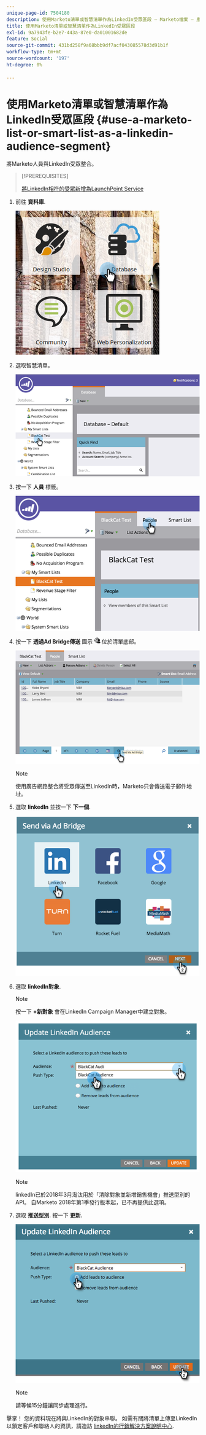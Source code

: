 ```yaml
---
unique-page-id: 7504180
description: 使用Marketo清單或智慧清單作為LinkedIn受眾區段 — Marketo檔案 — 產品檔案
title: 使用Marketo清單或智慧清單作為LinkedIn受眾區段
exl-id: 9a7943fe-b2e7-443a-87e0-da01001682de
feature: Social
source-git-commit: 431bd258f9a68bbb9df7acf043085578d3d91b1f
workflow-type: tm+mt
source-wordcount: '197'
ht-degree: 0%

---
```


# 使用Marketo清單或智慧清單作為LinkedIn受眾區段 {#use-a-marketo-list-or-smart-list-as-a-linkedin-audience-segment}

將Marketo人員與LinkedIn受眾整合。

>[!PREREQUISITES]
>
>[將LinkedIn相符的受眾新增為LaunchPoint Service](/help/marketo/product-docs/demand-generation/ad-network-integrations/add-linkedin-matched-audiences-as-a-launchpoint-service.md)

1. 前往 **資料庫**.

   ![](assets/db.png)

1. 選取智慧清單。

   ![](assets/two.png)

1. 按一下 **人員** 標籤。

   ![](assets/three-1.png)

1. 按一下 **透過Ad Bridge傳送** 圖示 ![—](assets/image2015-4-20-18-3a18-3a41.png) 位於清單底部。

   ![](assets/four-1.png)

   >[!NOTE]
   >
   >使用廣告網路整合將受眾傳送至LinkedIn時，Marketo只會傳送電子郵件地址。

1. 選取 **linkedIn** 並按一下 **下一個**.

   ![](assets/image2015-4-20-18-3a7-3a19.png)

1. 選取 **linkedIn對象**.

   >[!NOTE]
   >
   >按一下 **+新對象** 會在LinkedIn Campaign Manager中建立對象。

   ![](assets/6.png)

   >[!NOTE]
   >
   >linkedIn已於2018年3月淘汰用於「清除對象並新增銷售機會」推送型別的API。 自Marketo 2018年第1季發行版本起，已不再提供此選項。

1. 選取 **推送型別**. 按一下 **更新**.

   ![](assets/7.png)

   >[!NOTE]
   >
   >請等候15分鐘讓同步處理進行。

擊掌！ 您的資料現在將與LinkedIn的對象串聯。 如需有關將清單上傳至LinkedIn以鎖定客戶和聯絡人的資訊，請造訪 [linkedIn的行銷解決方案說明中心](https://www.linkedin.com/help/lms/answer/73938?query=ad%20segment).
